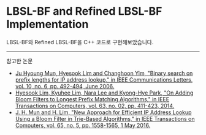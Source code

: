 # LBSL-BF and Refined LBSL-BF Implementation

LBSL-BF와 Refined LBSL-BF을 C++ 코드로 구현해보았습니다.

----
참고한 논문
- [Ju Hyoung Mun, Hyesook Lim and Changhoon Yim, "Binary search on prefix lengths for IP address lookup," in IEEE Communications Letters, vol. 10, no. 6, pp. 492-494, June 2006.](https://ieeexplore.ieee.org/abstract/document/1638626)
- [Hyesook Lim, Kyuhee Lim, Nara Lee and Kyong-Hye Park, "On Adding Bloom Filters to Longest Prefix Matching Algorithms," in IEEE Transactions on Computers, vol. 63, no. 02, pp. 411-423, 2014.](https://ieeexplore.ieee.org/abstract/document/6263242)
- [J. H. Mun and H. Lim, "New Approach for Efficient IP Address Lookup Using a Bloom Filter in Trie-Based Algorithms," in IEEE Transactions on Computers, vol. 65, no. 5, pp. 1558-1565, 1 May 2016.](https://ieeexplore.ieee.org/document/7122873)

